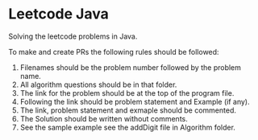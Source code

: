 # Leetcode Java
Solving the leetcode problems in Java.

To make and create PRs the following rules should be followed:
1. Filenames should be the problem number followed by the problem name.
2. All algorithm questions should be in that folder.
3. The link for the problem should be at the top of the program file.
4. Following the link should be problem statement and Example (if any).
5. The link, problem statement and exmaple should be commented.
6. The Solution should be written without comments.
7. See the sample example see the addDigit file in Algorithm folder. 
